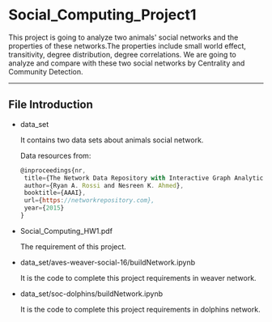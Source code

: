 # Social_Computing_Project1
This project is going to analyze two animals' social networks and the properties of these networks.The properties include small world effect, transitivity, degree distribution, degree correlations. We are going to analyze and compare with these two social networks by Centrality and Community Detection.
***

## File Introduction
* data_set

    It contains two data sets about animals social network.

    Data resources from:
    ```javascript
    @inproceedings{nr,
     title={The Network Data Repository with Interactive Graph Analytics and Visualization},
     author={Ryan A. Rossi and Nesreen K. Ahmed},
     booktitle={AAAI},
     url={https://networkrepository.com},
     year={2015}
    }
    ```

* Social_Computing_HW1.pdf
    
    The requirement of this project.

* data_set/aves-weaver-social-16/buildNetwork.ipynb

    It is the code to complete this project requirements in weaver network.

* data_set/soc-dolphins/buildNetwork.ipynb

    It is the code to complete this project requirements in dolphins network.